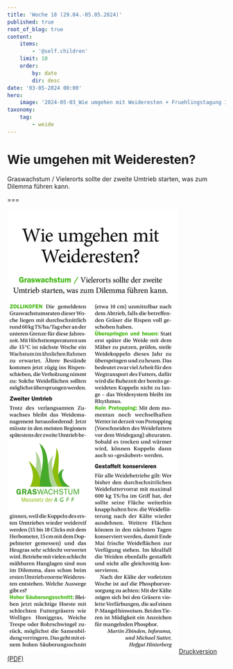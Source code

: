 ```yaml
---
title: 'Woche 18 (29.04.-05.05.2024)'
published: true
root_of_blog: true
content:
    items:
        - '@self.children'
    limit: 10
    order:
        by: date
        dir: desc
date: '03-05-2024 00:00'
hero:
    image: '2024-05-03_Wie umgehen mit Weideresten + Fruehlingstagung IG Weidemilch - M. Zbinden, M. Sutter_header2.jpg'
taxonomy:
    tag:
        - weide
---
```


# Wie umgehen mit Weideresten?

Graswachstum / Vielerorts sollte der zweite Umtrieb starten, was zum Dilemma führen kann.

===

![2024-05-03_Wie%20umgehen%20mit%20Weideresten](2024-05-03_Wie%20umgehen%20mit%20Weideresten.jpg "2024-05-03_Wie%20umgehen%20mit%20Weideresten")
[Druckversion (PDF)](2024-05-03_Wie%20umgehen%20mit%20Weideresten%20+%20Fruehlingstagung%20IG%20Weidemilch.pdf)
